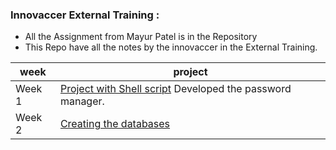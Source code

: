 ### Innovaccer External Training :
- All the Assignment from Mayur Patel is in the Repository
- This Repo have all the notes by the innovaccer in the External Training. 

|  week | project  |
|---|---|
| Week 1  |  [Project with Shell script](https://github.com/ericraymundrex/Password_Manager)  Developed the password manager.   |
|  Week 2 |  [Creating the databases](https://github.com/ericraymundrex/Innovaccer_External_Training_/tree/main/SQL_and_mongoDB) |
